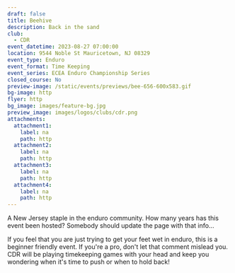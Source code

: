 ```yaml
---
draft: false
title: Beehive
description: Back in the sand
club:
  - CDR
event_datetime: 2023-08-27 07:00:00
location: 9544 Noble St Mauricetown, NJ 08329
event_type: Enduro
event_format: Time Keeping
event_series: ECEA Enduro Championship Series
closed_course: No
preview-image: /static/events/previews/bee-656-600x583.gif
bg-image: http
flyer: http
bg_image: images/feature-bg.jpg
preview_image: images/logos/clubs/cdr.png
attachments:
  attachment1:
    label: na
    path: http
  attachment2:
    label: na
    path: http
  attachment3:
    label: na
    path: http
  attachment4:
    label: na
    path: http
---
```


A New Jersey staple in the enduro community. How many years has this event been hosted? Somebody should update the page with that info... 

If you feel that you are just trying to get your feet wet in enduro, this is a beginner friendly event. If you're a pro, don't let that comment mislead you. CDR will be playing timekeeping games with your head and keep you wondering when it's time to push or when to hold back!